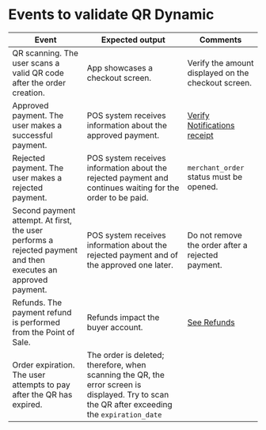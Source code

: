 # Events to validate QR Dynamic

| Event | Expected output | Comments |
| --- | --- | --- |
|QR scanning. The user scans a valid QR code after the order creation.|App showcases a checkout screen.|Verify the amount displayed on the checkout screen.|
|Approved payment. The user makes a successful payment.|POS system receives information about the approved payment.|[Verify Notifications receipt](https://www.mercadopago[FAKER][URL][DOMAIN]/developers/en/guides/notifications/ipn/introduction)|
|Rejected payment. The user makes a rejected payment.|POS system receives information about the rejected payment and continues waiting for the order to be paid.|`merchant_order` status must be opened.|
|Second payment attempt. At first, the user performs a rejected payment and then executes an approved payment.| POS system receives information about the rejected payment and of the approved one later.| Do not remove the order after a rejected payment.|
|Refunds. The payment refund is performed from the Point of Sale.| Refunds impact the buyer account.|[See Refunds](/developers/es/docs/qr-code/additional-content/refunds)|
|Order expiration. The user attempts to pay after the QR has expired.|The order is deleted; therefore, when scanning the QR, the error screen is displayed. Try to scan the QR after exceeding the `expiration_date`|



